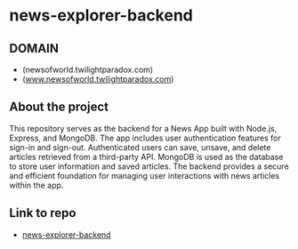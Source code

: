 # news-explorer-backend

## DOMAIN

- (newsofworld.twilightparadox.com)
- (www.newsofworld.twilightparadox.com)

## About the project

This repository serves as the backend for a News App built with Node.js, Express, and MongoDB. The app includes user authentication features for sign-in and sign-out. Authenticated users can save, unsave, and delete articles retrieved from a third-party API. MongoDB is used as the database to store user information and saved articles. The backend provides a secure and efficient foundation for managing user interactions with news articles within the app.

## Link to repo

- [news-explorer-backend](https://github.com/kamalthapa1997/news-explorer-backend)
